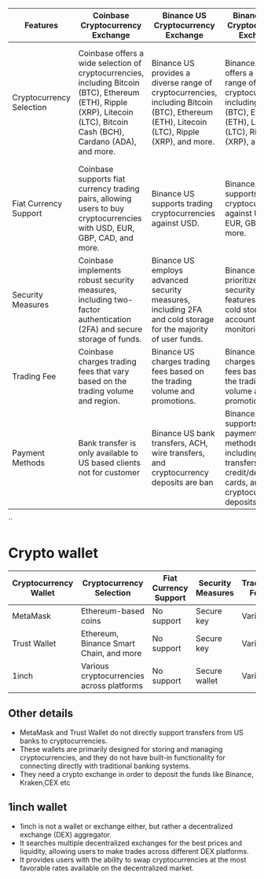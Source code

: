 | Features                                  | Coinbase Cryptocurrency Exchange                                                                          | Binance US Cryptocurrency Exchange                                                                   | Binance.com Cryptocurrency Exchange                                                               | CEX.IO Cryptocurrency Exchange                                                                     | Gemini Cryptocurrency Exchange                                                                     | Kraken Cryptocurrency Exchange                                                                      |
|-------------------------------------------|----------------------------------------------------------------------------------------------------------|----------------------------------------------------------------------------------------------------|----------------------------------------------------------------------------------------------------|----------------------------------------------------------------------------------------------------|----------------------------------------------------------------------------------------------------|----------------------------------------------------------------------------------------------------|
| Cryptocurrency Selection                  | Coinbase offers a wide selection of cryptocurrencies, including Bitcoin (BTC), Ethereum (ETH), Ripple (XRP), Litecoin (LTC), Bitcoin Cash (BCH), Cardano (ADA), and more. | Binance US provides a diverse range of cryptocurrencies, including Bitcoin (BTC), Ethereum (ETH), Litecoin (LTC), Ripple (XRP), and more.               | Binance.com offers a wide range of cryptocurrencies, including Bitcoin (BTC), Ethereum (ETH), Litecoin (LTC), Ripple (XRP), and more.                       | CEX.IO provides access to popular cryptocurrencies such as Bitcoin (BTC), Ethereum (ETH), Ripple (XRP), Litecoin (LTC), and Bitcoin Cash (BCH), among others. | Gemini supports a range of cryptocurrencies, including Bitcoin (BTC), Ethereum (ETH), Litecoin (LTC), and more.                                              | Kraken offers a wide selection of cryptocurrencies, including Bitcoin (BTC), Ethereum (ETH), Ripple (XRP), Litecoin (LTC), and more.                               |
| Fiat Currency Support                     | Coinbase supports fiat currency trading pairs, allowing users to buy cryptocurrencies with USD, EUR, GBP, CAD, and more.                                             | Binance US supports trading cryptocurrencies against USD.                                         | Binance.com supports trading cryptocurrencies against USD, EUR, GBP, and more.                                                                                     | CEX.IO supports fiat currency trading pairs, enabling users to buy cryptocurrencies using USD, EUR, GBP, and more.                                               | Gemini supports trading cryptocurrencies against USD.                                              | Kraken supports fiat currency trading pairs, allowing users to trade cryptocurrencies with USD, EUR, GBP, and more.                                               |
| Security Measures                         | Coinbase implements robust security measures, including two-factor authentication (2FA) and secure storage of funds.                                                | Binance US employs advanced security measures, including 2FA and cold storage for the majority of user funds.                                                  | Binance.com prioritizes security with features like 2FA, cold storage, and account monitoring.                                                                       | CEX.IO prioritizes the security of user funds with measures like 2FA, encryption, and cold storage for cryptocurrencies.                                        | Gemini prioritizes security with measures like cold storage, 2FA, and multi-signature wallets.                                                                      | Kraken emphasizes security through features like cold storage, 2FA, and encrypted communication.                                                                   |
| Trading Fee                               | Coinbase charges trading fees that vary based on the trading volume and region.                           | Binance US charges trading fees based on the trading volume and promotions.                          | Binance.com charges trading fees based on the trading volume and promotions.                                                                                         | CEX.IO doesn't charge fees for bank transfers, but any charges depend on the user's bank.                                                                       | Gemini doesn't charge fees for bank transfers, but any charges depend on the user's bank.                                                                       | Kraken has a tiered fee structure based on the trading volume and the type of trade.                                                                             | kraken provides
| Payment Methods                           | Bank transfer is only available to US based clients not for customer                                    | Binance US  bank transfers, ACH, wire transfers, and cryptocurrency deposits are ban               | Binance.com supports various payment methods, including bank transfers, credit/debit cards, and cryptocurrency deposits.                                             | CEX.IO allows electronic transfers through banks to their exchange platform.                       | Gemini allows electronic transfers through banks to their

``
# Crypto wallet 
| Cryptocurrency Wallet | Cryptocurrency Selection                  | Fiat Currency Support | Security Measures | Trading Fee | Payment Methods | Websites                                |
|-------------------------------|------------------------------------------|----------------------|-------------------|--------------|-----------------|-----------------------------------------|
| MetaMask                      | Ethereum-based coins                      | No support           | Secure key        | Varies       | Cryptocurrency  | [MetaMask](https://metamask.io/)         |
| Trust Wallet                  | Ethereum, Binance Smart Chain, and more   | No support           | Secure key        | Varies       | Cryptocurrency  | [Trust Wallet](https://trustwallet.com/) |
| 1inch                         | Various cryptocurrencies across platforms | No support           | Secure wallet     | Varies       | Cryptocurrency  | [1inch](https://1inch.io/)               |

## Other details
- MetaMask and Trust Wallet do not directly support transfers from US banks to cryptocurrencies.
- These wallets are primarily designed for storing and managing cryptocurrencies, and they do not have built-in functionality for connecting directly with traditional banking systems.
- They need a crypto exchange in order to deposit the funds like Binance, Kraken,CEX etc
## 1inch wallet
- 1inch is not a wallet or exchange either, but rather a decentralized exchange (DEX) aggregator.
- It searches multiple decentralized exchanges for the best prices and liquidity, allowing users to make trades across different DEX platforms.
- It provides users with the ability to swap cryptocurrencies at the most favorable rates available on the decentralized market.
